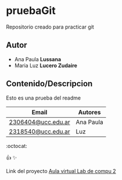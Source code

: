 # pruebaGit
Repositorio creado para practicar git
## Autor
* Ana Paula **Lussana**
* Maria Luz **Lucero Zudaire**

## Contenido/Descripcion
Esto es una prueba del readme

| Email | Autores |
|-------|---------|
|2306404@ucc.edu.ar|Ana Paula|
|2318540@ucc.edu.ar|Luz|

:octocat:

:+1:
:sparkles:

Link del proyecto [Aula virtual Lab de compu 2](https://presencial.ucc.edu.ar/course/view.php?id=10671)